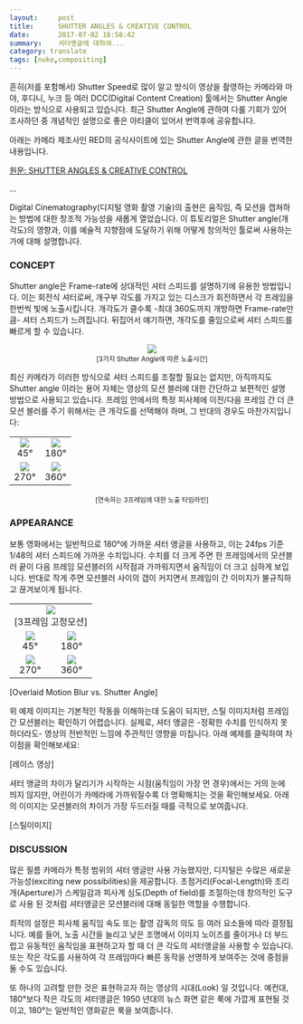 ```yaml
---
layout:     post
title:      SHUTTER ANGLES & CREATIVE CONTROL
date:       2017-07-02 18:58:42
summary:    셔터앵글에 대하여...
category: translate
tags: [nuke,compositing]
---
```


흔히(저를 포함해서) Shutter Speed로 많이 알고 방식이 영상을 촬영하는 카메라와 마야, 후디니, 누크 등 여러 DCC(Digital Content Creation) 툴에서는  Shutter Angle이라는 방식으로 사용되고 있습니다. 최근 Shutter Angle에 관하여 다룰 기회가 있어 조사하던 중 개념적인 설명으로 좋은 아티클이 있어서 번역후에 공유합니다.

아래는 카메라 제조사인 RED의 공식사이트에 있는 Shutter Angle에 관한 글을 번역한 내용입니다.

[원문: SHUTTER ANGLES & CREATIVE CONTROL](http://www.red.com/learn/red-101/shutter-angle-tutorial)

...


Digital Cinematography(디지털 영화 촬영 기술)의 출현은 움직임, 즉 모션을 캡쳐하는 방법에 대한 창조적 가능성을 새롭게 열었습니다. 이 튜토리얼은 Shutter angle(개각도)의 영향과, 이를 예술적 지향점에 도달하기 위해 어떻게 창의적인 툴로써 사용하는 가에 대해 설명합니다.

### CONCEPT
Shutter angle은 Frame-rate에 상대적인 셔터 스피드를 설명하기에 유용한 방법입니다. 이는 회전식 셔터로써, 개구부 각도를 가지고 있는 디스크가 회전하면서 각 프레임을 한번씩 빛에 노출시킵니다. 개각도가 클수록 -최대 360도까지 개방하면 Frame-rate만큼- 셔터 스피드가 느려집니다. 뒤집어서 얘기하면, 개각도를 줄임으로써 셔터 스피드를 빠르게 할 수 있습니다.

<center><img src='https://user-images.githubusercontent.com/25483610/27769016-ca3464b2-5f5b-11e7-9920-209b57af9b4b.png'></center>

<center><small>[3가지 Shutter Angle에 따른 노출시간]</small></center>

최신 카메라가 이러한 방식으로 셔터 스피드를 조절할 필요는 없지만, 아직까지도 Shutter angle 이라는 용어 자체는 영상의 모션 블러에 대한 간단하고 보편적인 설명 방법으로 사용되고 있습니다. 프레임 안에서의 특정 피사체에 이전/다음 프레임 간 더 큰 모션 블러를 주기 위해서는 큰 개각도를 선택해야 하며, 그 반대의 경우도 마찬가지입니다:

<table border='0' width='100%'>
<tr>
<td style='border:0' align='center'><img src="https://user-images.githubusercontent.com/25483610/27769013-c2a5478e-5f5b-11e7-9c92-d9be3bea59a3.png"><br />45°</td>
<td style='border:0' align='center'><img src="https://user-images.githubusercontent.com/25483610/27769006-c25e2c8c-5f5b-11e7-8d07-eecc42592d09.png"><br />180°</td>
</tr>
<tr>
<td style='border:0' align='center'><img src="https://user-images.githubusercontent.com/25483610/27769005-c25e28f4-5f5b-11e7-85bd-f63874724598.png"><br />270°</td>
<td style='border:0' align='center'><img src="https://user-images.githubusercontent.com/25483610/27769007-c26126c6-5f5b-11e7-883c-cf925a9d5934.png"><br />360°</td>
</tr>
</table>
<center><small>[연속하는 3프레임에 대한 노출 타임라인]</small></center>

### APPEARANCE
보통 영화에서는 일반적으로 180°에 가까운 셔터 앵글을 사용하고, 이는 24fps 기준 1/48의 셔터 스피드에 가까운 수치입니다. 수치를 더 크게 주면 한 프레임에서의 모션블러 끝이 다음 프레임 모션블러의 시작점과 가까워지면서 움직임이 더 크고 심하게 보입니다. 반대로 작게 주면 모션블러 사이의 갭이 커지면서 프레임이 간 이미지가 불규칙하고 끊겨보이게 됩니다.

<table border='0' width='100%'>
<tr><td style='border:0' colspan='2' align='center'><img src='https://user-images.githubusercontent.com/25483610/27769008-c2648dca-5f5b-11e7-86ce-25ac31ef9076.png'><br />[3프레임 고정모션]</td></tr>
<tr>
<td style='border:0' align='center'><img src="https://user-images.githubusercontent.com/25483610/27769009-c274726c-5f5b-11e7-8d67-71d5dc96fb5f.png"><br />45°</td>
<td style='border:0' align='center'><img src="https://user-images.githubusercontent.com/25483610/27769011-c28a45e2-5f5b-11e7-9f7c-ba7076ad0bd7.png"><br />180°</td>
</tr>
<tr>
<td style='border:0' align='center'><img src="https://user-images.githubusercontent.com/25483610/27769012-c28bd380-5f5b-11e7-86d1-7cc679b96d0e.png"><br />270°</td>
<td style='border:0' align='center'><img src="https://user-images.githubusercontent.com/25483610/27769010-c28a5ab4-5f5b-11e7-982a-0164d486e20c.png"><br />360°</td>
</tr>
</table>
[Overlaid Motion Blur vs. Shutter Angle]


위 예제 이미지는 기본적인 작동을 이해하는데 도움이 되지만, 스틸 이미지처럼 프레임 간 모션블러는 확인하기 어렵습니다.
실제로, 셔터 앵글은 -정확한 수치를 인식하지 못하더라도- 영상의 전반적인 느낌에 주관적인 영향을 미칩니다. 아래 예제를 클릭하여 차이점을 확인해보세요:

[레이스 영상]

셔터 앵글의 차이가 달리기가 시작하는 시점(움직임이 가장 먼 경우)에서는 거의 눈에 띄지 않지만, 어린이가 카메라에 가까워질수록 더 명확해지는 것을 확인해보세요. 아래의 이미지는 모션블러의 차이가 가장 두드러질 때를 극적으로 보여줍니다.

[스틸이미지]

### DISCUSSION

많은 필름 카메라가 특정 범위의 셔터 앵글만 사용 가능했지만, 디지털은 수많은 새로운 가능성(exciting new possibilities)을 제공합니다. 초점거리(Focal-Length)와 조리개(Aperture)가 스케일감과 피사계 심도(Depth of field)를 조절하는데 창의적인 도구로 사용 된 것처럼 셔터앵글은 모션블러에 대해 동일한 역할을 수행합니다.

최적의 설정은 피사체 움직임 속도 또는 촬영 감독의 의도 등 여러 요소들에 따라 결정됩니다. 예를 들어, 노출 시간을 늘리고 낮은 조명에서 이미지 노이즈를 줄이거나 더 부드럽고 유동적인 움직임을 표현하고자 할 때 더 큰 각도의 셔터앵글을 사용할 수 있습니다. 또는 작은 각도를 사용하여 각 프레임마다 빠른 동작을 선명하게 보여주는 것에 중점을 둘 수도 있습니다.

또 하나의 고려할 만한 것은 표현하고자 하는 영상의 시대(Look) 일 것입니다. 예컨대, 180°보다 작은 각도의 셔터앵글은 1950 년대의 뉴스 화면 같은 룩에 가깝게 표현될 것이고, 180°는 일반적인 영화같은 룩을 보여줍니다.
